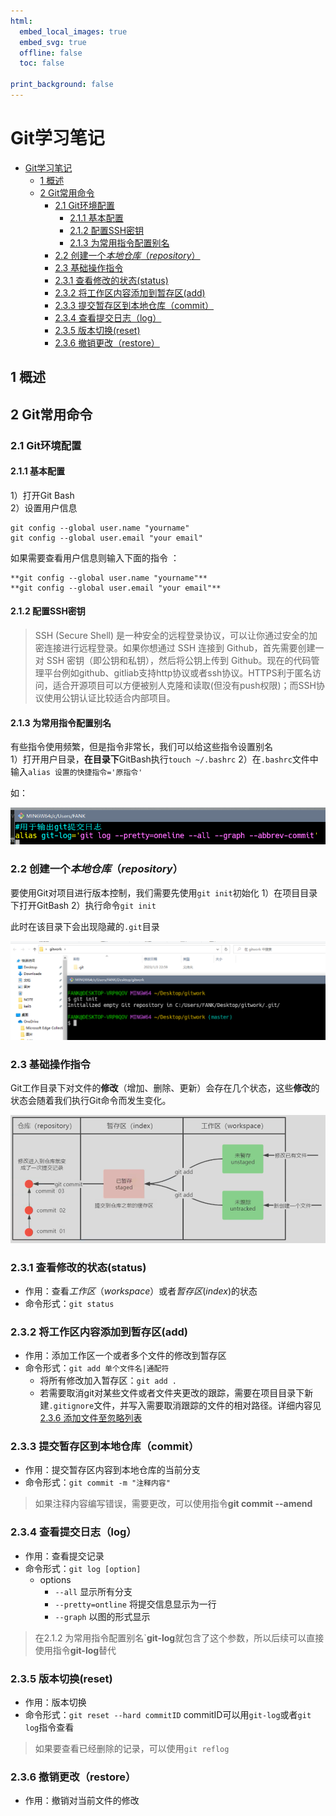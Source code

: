 ```yaml
---
html:
  embed_local_images: true
  embed_svg: true
  offline: false
  toc: false

print_background: false
---
```

# Git学习笔记
- [Git学习笔记](#git学习笔记)
  - [1 概述](#1-概述)
  - [2 Git常用命令](#2-git常用命令)
    - [2.1 Git环境配置](#21-git环境配置)
      - [2.1.1 基本配置](#211-基本配置)
      - [2.1.2 配置SSH密钥](#212-配置ssh密钥)
      - [2.1.3 为常用指令配置别名](#213-为常用指令配置别名)
    - [2.2 创建一个*本地仓库*（*repository*）](#22-创建一个本地仓库repository)
    - [2.3 基础操作指令](#23-基础操作指令)
    - [2.3.1 查看修改的状态(status)](#231-查看修改的状态status)
    - [2.3.2 将工作区内容添加到暂存区(add)](#232-将工作区内容添加到暂存区add)
    - [2.3.3 提交暂存区到本地仓库（commit）](#233-提交暂存区到本地仓库commit)
    - [2.3.4 查看提交日志（log）](#234-查看提交日志log)
    - [2.3.5 版本切换(reset)](#235-版本切换reset)
    - [2.3.6 撤销更改（restore）](#236-撤销更改restore)
## 1 概述  
## 2 Git常用命令  
### 2.1 Git环境配置  
#### 2.1.1 基本配置  
1）打开Git Bash  
2）设置用户信息

```
git config --global user.name "yourname" 
git config --global user.email "your email" 
```
如果需要查看用户信息则输入下面的指令 ：  
````
**git config --global user.name "yourname"**    
**git config --global user.email "your email"**
````
#### 2.1.2 配置SSH密钥
>SSH (Secure Shell) 是一种安全的远程登录协议，可以让你通过安全的加密连接进行远程登录。如果你想通过 SSH 连接到 Github，首先需要创建一对 SSH 密钥（即公钥和私钥），然后将公钥上传到 Github。现在的代码管理平台例如github、gitliab支持http协议或者ssh协议。HTTPS利于匿名访问，适合开源项目可以方便被别人克隆和读取(但没有push权限)；而SSH协议使用公钥认证比较适合内部项目。

#### 2.1.3 为常用指令配置别名
有些指令使用频繁，但是指令非常长，我们可以给这些指令设置别名  
1）打开用户目录，**在目录下**GitBash执行`touch ~/.bashrc`
2）在`.bashrc`文件中输入`alias 设置的快捷指令='原指令' `  

如：

![\3.png](3.png "设置git-log")
### 2.2 创建一个*本地仓库*（*repository*）
 要使用Git对项目进行版本控制，我们需要先使用`git init`初始化
 1）在项目目录下打开GitBash
 2）执行命令`git init`

此时在该目录下会出现隐藏的`.git`目录

![](4.png "使用git init对本地项目进行托管")
### 2.3 基础操作指令
Git工作目录下对文件的**修改**（增加、删除、更新）会存在几个状态，这些**修改**的状态会随着我们执行Git命令而发生变化。

![5.png](5.png )

### 2.3.1 查看修改的状态(status)
- 作用：查看*工作区*（*workspace*）或者*暂存区*(*index*)的状态
- 命令形式：`git status`
### 2.3.2 将工作区内容添加到暂存区(add)
- 作用：添加工作区一个或者多个文件的修改到暂存区
- 命令形式：`git add 单个文件名|通配符`
    - 将所有修改加入暂存区：`git add .`
    - 若需要取消git对某些文件或者文件夹更改的跟踪，需要在项目目录下新建`.gitignore`文件，并写入需要取消跟踪的文件的相对路径。详细内容见[2.3.6 添加文件至忽略列表](#236-添加文件至忽略列表)
### 2.3.3 提交暂存区到本地仓库（commit）
- 作用：提交暂存区内容到本地仓库的当前分支
- 命令形式：`git commit -m "注释内容"`

>如果注释内容编写错误，需要更改，可以使用指令**git commit --amend**
### 2.3.4 查看提交日志（log）
- 作用：查看提交记录
- 命令形式：`git log [option]`
    - options
        - `--all` 显示所有分支
        - `--pretty=ontline` 将提交信息显示为一行
        - `--graph` 以图的形式显示
>在2.1.2 为常用指令配置别名`**git-log**就包含了这个参数，所以后续可以直接使用指令**git-log**替代


### 2.3.5 版本切换(reset)
- 作用：版本切换
- 命令形式：`git reset --hard commitID`
    commitID可以用`git-log`或者`git log`指令查看
>如果要查看已经删除的记录，可以使用`git reflog`
### 2.3.6 撤销更改（restore）
- 作用：撤销对当前文件的修改





